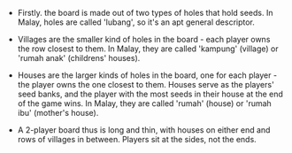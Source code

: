 
- Firstly. the board is made out of two types of holes that hold seeds. In Malay, holes are called 'lubang', so it's an apt general descriptor.

- Villages are the smaller kind of holes in the board - each player owns the row closest to them. In Malay, they are called 'kampung' (village) or 'rumah anak' (childrens' houses).

- Houses are the larger kinds of holes in the board, one for each player - the player owns the one closest to them. Houses serve as the players' seed banks, and the player with the most seeds in their house at the end of the game wins. In Malay, they are called 'rumah' (house) or 'rumah ibu' (mother's house).

- A 2-player board thus is long and thin, with houses on either end and rows of villages in between. Players sit at the sides, not the ends. 
